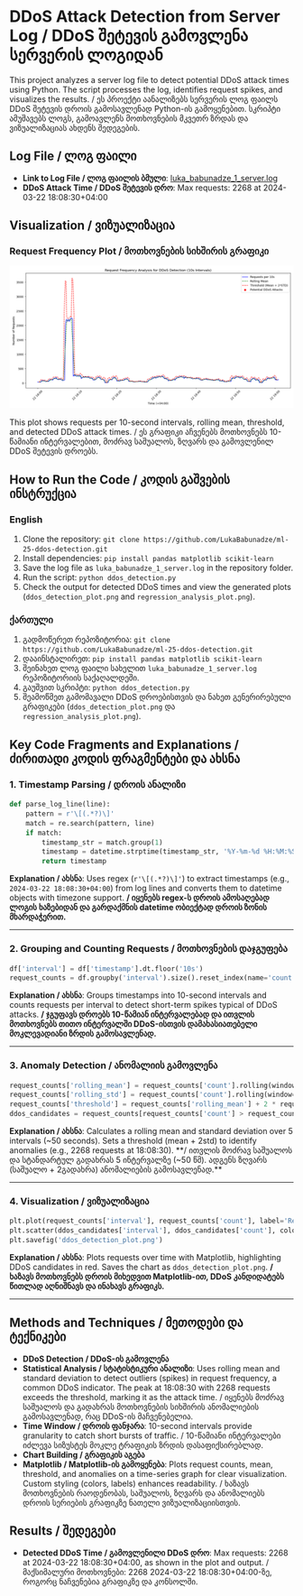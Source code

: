 # DDoS Attack Detection from Server Log / DDoS შეტევის გამოვლენა სერვერის ლოგიდან

This project analyzes a server log file to detect potential DDoS attack times using Python. The script processes the log, identifies request spikes, and visualizes the results. / ეს პროექტი აანალიზებს სერვერის ლოგ ფაილს DDoS შეტევის დროის გამოსავლენად Python-ის გამოყენებით. სკრიპტი ამუშავებს ლოგს, გამოავლენს მოთხოვნების მკვეთრ ზრდას და ვიზუალიზაციას ახდენს შედეგების.

## Log File / ლოგ ფაილი
- **Link to Log File / ლოგ ფაილის ბმული**: [luka_babunadze_1_server.log](https://github.com/LukaBabunadze/ml-25-ddos-detection/blob/main/luka_babunadze_1_server.log)
- **DDoS Attack Time / DDoS შეტევის დრო**: Max requests: 2268 at 2024-03-22 18:08:30+04:00

## Visualization / ვიზუალიზაცია
### Request Frequency Plot / მოთხოვნების სიხშირის გრაფიკი
![DDoS Detection Plot](ddos_detection_plot.png)

This plot shows requests per 10-second intervals, rolling mean, threshold, and detected DDoS attack times. / ეს გრაფიკი აჩვენებს მოთხოვნებს 10-წამიანი ინტერვალებით, მოძრავ საშუალოს, ზღვარს და გამოვლენილ DDoS შეტევის დროებს.

## How to Run the Code / კოდის გაშვების ინსტრუქცია
### English
1. Clone the repository: `git clone https://github.com/LukaBabunadze/ml-25-ddos-detection.git`
2. Install dependencies: `pip install pandas matplotlib scikit-learn`
3. Save the log file as `luka_babunadze_1_server.log` in the repository folder.
4. Run the script: `python ddos_detection.py`
5. Check the output for detected DDoS times and view the generated plots (`ddos_detection_plot.png` and `regression_analysis_plot.png`).

### ქართული
1. გადმოწერეთ რეპოზიტორია: `git clone https://github.com/LukaBabunadze/ml-25-ddos-detection.git`
2. დააინსტალირეთ: `pip install pandas matplotlib scikit-learn`
3. შეინახეთ ლოგ ფაილი სახელით `luka_babunadze_1_server.log` რეპოზიტორიის საქაღალდეში.
4. გაუშვით სკრიპტი: `python ddos_detection.py`
5. შეამოწმეთ გამომავალი DDoS დროებისთვის და ნახეთ გენერირებული გრაფიკები (`ddos_detection_plot.png` და `regression_analysis_plot.png`).

## Key Code Fragments and Explanations / ძირითადი კოდის ფრაგმენტები და ახსნა

### 1. Timestamp Parsing / დროის ანალიზი
```python
def parse_log_line(line):
    pattern = r'\[(.*?)\]'
    match = re.search(pattern, line)
    if match:
        timestamp_str = match.group(1)
        timestamp = datetime.strptime(timestamp_str, '%Y-%m-%d %H:%M:%S%z')
        return timestamp
```
**Explanation / ახსნა**: Uses regex (`r'\[(.*?)\]'`) to extract timestamps (e.g., `2024-03-22 18:08:30+04:00`) from log lines and converts them to datetime objects with timezone support. 
**/ იყენებს regex-ს დროის ამოსაღებად ლოგის ხაზებიდან და გარდაქმნის datetime ობიექტად დროის ზონის მხარდაჭერით.**

---

### 2. Grouping and Counting Requests / მოთხოვნების დაჯგუფება
```python
df['interval'] = df['timestamp'].dt.floor('10s')
request_counts = df.groupby('interval').size().reset_index(name='count')
```
**Explanation / ახსნა**: Groups timestamps into 10-second intervals and counts requests per interval to detect short-term spikes typical of DDoS attacks. 
**/ ჯგუფავს დროებს 10-წამიან ინტერვალებად და ითვლის მოთხოვნებს თითო ინტერვალში DDoS-ისთვის დამახასიათებელი მოკლევადიანი ზრდის გამოსავლენად.**

---

### 3. Anomaly Detection / ანომალიის გამოვლენა
```python
request_counts['rolling_mean'] = request_counts['count'].rolling(window=5, center=True).mean()
request_counts['rolling_std'] = request_counts['count'].rolling(window=5, center=True).std()
request_counts['threshold'] = request_counts['rolling_mean'] + 2 * request_counts['rolling_std']
ddos_candidates = request_counts[request_counts['count'] > request_counts['threshold']]
```
**Explanation / ახსნა**: Calculates a rolling mean and standard deviation over 5 intervals (~50 seconds). Sets a threshold (mean + 2std) to identify anomalies (e.g., 2268 requests at 18:08:30). 
**/ ითვლის მოძრავ საშუალოს და სტანდარტულ გადახრას 5 ინტერვალზე (~50 წმ). ადგენს ზღვარს (საშუალო + 2გადახრა) ანომალიების გამოსავლენად.**

---

### 4. Visualization / ვიზუალიზაცია
```python
plt.plot(request_counts['interval'], request_counts['count'], label='Requests per 10s', color='blue')
plt.scatter(ddos_candidates['interval'], ddos_candidates['count'], color='red', label='Potential DDoS Attacks', zorder=5)
plt.savefig('ddos_detection_plot.png')
```
**Explanation / ახსნა**: Plots requests over time with Matplotlib, highlighting DDoS candidates in red. Saves the chart as `ddos_detection_plot.png`. 
**/ ხაზავს მოთხოვნებს დროის მიხედვით Matplotlib-ით, DDoS კანდიდატებს წითლად აღნიშნავს და ინახავს გრაფიკს.**

---

## Methods and Techniques / მეთოდები და ტექნიკები

- **DDoS Detection / DDoS-ის გამოვლენა**
- **Statistical Analysis / სტატისტიკური ანალიზი**: Uses rolling mean and standard deviation to detect outliers (spikes) in request frequency, a common DDoS indicator. The peak at 18:08:30 with 2268 requests exceeds the threshold, marking it as the attack time. / იყენებს მოძრავ საშუალოს და გადახრას მოთხოვნების სიხშირის ანომალიების გამოსავლენად, რაც DDoS-ის მაჩვენებელია.
- **Time Window / დროის ფანჯარა**: 10-second intervals provide granularity to catch short bursts of traffic. / 10-წამიანი ინტერვალები იძლევა სიზუსტეს მოკლე ტრაფიკის ზრდის დასაფიქსირებლად.
- **Chart Building / გრაფიკის აგება**
- **Matplotlib / Matplotlib-ის გამოყენება**: Plots request counts, mean, threshold, and anomalies on a time-series graph for clear visualization. Custom styling (colors, labels) enhances readability. / ხაზავს მოთხოვნების რაოდენობას, საშუალოს, ზღვარს და ანომალიებს დროის სერიების გრაფიკზე ნათელი ვიზუალიზაციისთვის.

## Results / შედეგები
- **Detected DDoS Time / გამოვლენილი DDoS დრო**: Max requests: 2268 at 2024-03-22 18:08:30+04:00, as shown in the plot and output. / მაქსიმალური მოთხოვნები: 2268 2024-03-22 18:08:30+04:00-ზე, როგორც ნაჩვენებია გრაფიკზე და კონსოლში.
